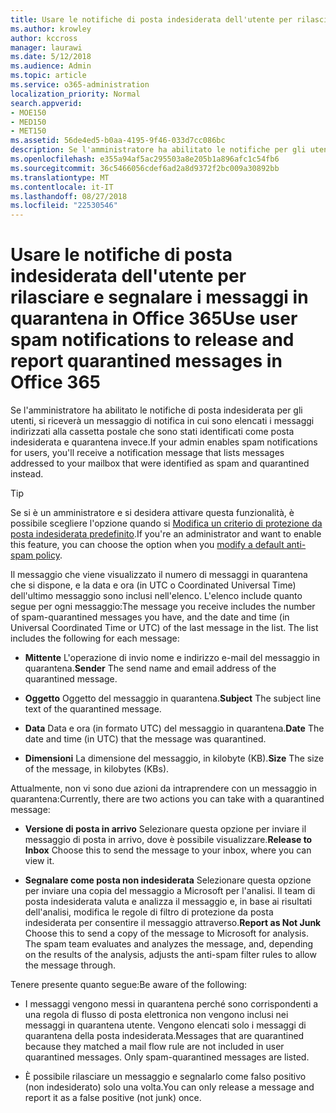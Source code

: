 ```yaml
---
title: Usare le notifiche di posta indesiderata dell'utente per rilasciare e segnalare i messaggi in quarantena in Office 365
ms.author: krowley
author: kccross
manager: laurawi
ms.date: 5/12/2018
ms.audience: Admin
ms.topic: article
ms.service: o365-administration
localization_priority: Normal
search.appverid:
- MOE150
- MED150
- MET150
ms.assetid: 56de4ed5-b0aa-4195-9f46-033d7cc086bc
description: Se l'amministratore ha abilitato le notifiche per gli utenti, si riceverà un messaggio di notifica in cui sono elencati i messaggi inviati alla cassetta postale che sono stati identificati come posta indesiderata, blocco o messaggi di phishing. È possibile rilasciare o segnalazione dei messaggi dopo la notifica.
ms.openlocfilehash: e355a94af5ac295503a8e205b1a896afc1c54fb6
ms.sourcegitcommit: 36c5466056cdef6ad2a8d9372f2bc009a30892bb
ms.translationtype: MT
ms.contentlocale: it-IT
ms.lasthandoff: 08/27/2018
ms.locfileid: "22530546"
---
```

# <a name="use-user-spam-notifications-to-release-and-report-quarantined-messages-in-office-365"></a><span data-ttu-id="cbdb7-104">Usare le notifiche di posta indesiderata dell'utente per rilasciare e segnalare i messaggi in quarantena in Office 365</span><span class="sxs-lookup"><span data-stu-id="cbdb7-104">Use user spam notifications to release and report quarantined messages in Office 365</span></span>

<span data-ttu-id="cbdb7-105">Se l'amministratore ha abilitato le notifiche di posta indesiderata per gli utenti, si riceverà un messaggio di notifica in cui sono elencati i messaggi indirizzati alla cassetta postale che sono stati identificati come posta indesiderata e quarantena invece.</span><span class="sxs-lookup"><span data-stu-id="cbdb7-105">If your admin enables spam notifications for users, you'll receive a notification message that lists messages addressed to your mailbox that were identified as spam and quarantined instead.</span></span>
  
> [!TIP]
> <span data-ttu-id="cbdb7-106">Se si è un amministratore e si desidera attivare questa funzionalità, è possibile scegliere l'opzione quando si [Modifica un criterio di protezione da posta indesiderata predefinito](https://go.microsoft.com/fwlink/?LinkId=800313).</span><span class="sxs-lookup"><span data-stu-id="cbdb7-106">If you're an administrator and want to enable this feature, you can choose the option when you [modify a default anti-spam policy](https://go.microsoft.com/fwlink/?LinkId=800313).</span></span> 
  
<span data-ttu-id="cbdb7-p102">Il messaggio che viene visualizzato il numero di messaggi in quarantena che si dispone, e la data e ora (in UTC o Coordinated Universal Time) dell'ultimo messaggio sono inclusi nell'elenco. L'elenco include quanto segue per ogni messaggio:</span><span class="sxs-lookup"><span data-stu-id="cbdb7-p102">The message you receive includes the number of spam-quarantined messages you have, and the date and time (in Universal Coordinated Time or UTC) of the last message in the list. The list includes the following for each message:</span></span>
  
- <span data-ttu-id="cbdb7-109">**Mittente** L'operazione di invio nome e indirizzo e-mail del messaggio in quarantena.</span><span class="sxs-lookup"><span data-stu-id="cbdb7-109">**Sender** The send name and email address of the quarantined message.</span></span> 
    
- <span data-ttu-id="cbdb7-110">**Oggetto** Oggetto del messaggio in quarantena.</span><span class="sxs-lookup"><span data-stu-id="cbdb7-110">**Subject** The subject line text of the quarantined message.</span></span> 
    
- <span data-ttu-id="cbdb7-111">**Data** Data e ora (in formato UTC) del messaggio in quarantena.</span><span class="sxs-lookup"><span data-stu-id="cbdb7-111">**Date** The date and time (in UTC) that the message was quarantined.</span></span> 
    
- <span data-ttu-id="cbdb7-112">**Dimensioni** La dimensione del messaggio, in kilobyte (KB).</span><span class="sxs-lookup"><span data-stu-id="cbdb7-112">**Size** The size of the message, in kilobytes (KBs).</span></span> 
    
<span data-ttu-id="cbdb7-113">Attualmente, non vi sono due azioni da intraprendere con un messaggio in quarantena:</span><span class="sxs-lookup"><span data-stu-id="cbdb7-113">Currently, there are two actions you can take with a quarantined message:</span></span>
  
- <span data-ttu-id="cbdb7-114">**Versione di posta in arrivo** Selezionare questa opzione per inviare il messaggio di posta in arrivo, dove è possibile visualizzare.</span><span class="sxs-lookup"><span data-stu-id="cbdb7-114">**Release to Inbox** Choose this to send the message to your inbox, where you can view it.</span></span> 
    
- <span data-ttu-id="cbdb7-p103">**Segnalare come posta non indesiderata** Selezionare questa opzione per inviare una copia del messaggio a Microsoft per l'analisi. Il team di posta indesiderata valuta e analizza il messaggio e, in base ai risultati dell'analisi, modifica le regole di filtro di protezione da posta indesiderata per consentire il messaggio attraverso.</span><span class="sxs-lookup"><span data-stu-id="cbdb7-p103">**Report as Not Junk** Choose this to send a copy of the message to Microsoft for analysis. The spam team evaluates and analyzes the message, and, depending on the results of the analysis, adjusts the anti-spam filter rules to allow the message through.</span></span> 
    
<span data-ttu-id="cbdb7-117">Tenere presente quanto segue:</span><span class="sxs-lookup"><span data-stu-id="cbdb7-117">Be aware of the following:</span></span>
  
- <span data-ttu-id="cbdb7-p104">I messaggi vengono messi in quarantena perché sono corrispondenti a una regola di flusso di posta elettronica non vengono inclusi nei messaggi in quarantena utente. Vengono elencati solo i messaggi di quarantena della posta indesiderata.</span><span class="sxs-lookup"><span data-stu-id="cbdb7-p104">Messages that are quarantined because they matched a mail flow rule are not included in user quarantined messages. Only spam-quarantined messages are listed.</span></span>
    
- <span data-ttu-id="cbdb7-120">È possibile rilasciare un messaggio e segnalarlo come falso positivo (non indesiderato) solo una volta.</span><span class="sxs-lookup"><span data-stu-id="cbdb7-120">You can only release a message and report it as a false positive (not junk) once.</span></span>
    

